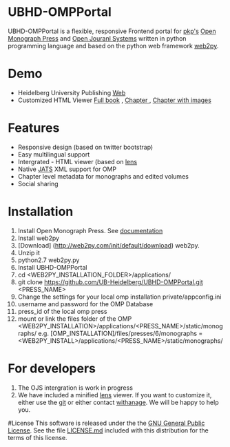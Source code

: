 # UBHD-OMPPortal
UBHD-OMPPortal is a flexible, responsive Frontend portal for [pkp's](https://pkp.sfu.ca/) [Open Monograph Press](https://pkp.sfu.ca/omp/) and [Open Jouranl Systems](https://pkp.sfu.ca/ojs/) written in python programming language and  based on the python web framework [web2py](http://www.web2py.com).

# Demo
- Heidelberg University Publishing  [Web](http://heiup.uni-heidelberg.de/)
- Customized HTML Viewer [Full book](http://heiup.uni-heidelberg.de/reader/index/43/heiUP_habenstein_abwesenheit_2015.xml) ,  [Chapter ](http://heiup.uni-heidelberg.de/reader/index/43/43-69-209-1-10-20150717.xml) ,  [Chapter with images](http://heiup.uni-heidelberg.de/reader/index/43/43-69-220-1-10-20150723.xml#figures)


# Features
- Responsive design (based on twitter bootstrap)
- Easy multilingual support
- Intergrated - HTML viewer (based on [lens](https://github.com/elifesciences/lens/)
- Native [JATS](http://jats.nlm.nih.gov/) XML support for OMP
- Chapter level metadata for monographs and edited volumes
- Social sharing

# Installation
1. Install Open Monograph Press. See [documentation](http://pkp.sfu.ca/omp/README)
2. Install web2py
 1. [Download] (http://web2py.com/init/default/download) web2py.
 2. Unzip it
 3. python2.7 web2py.py
3. Install UBHD-OMPPortal
 1. cd <WEB2PY_INSTALLATION_FOLDER>/applications/
 2. git clone https://github.com/UB-Heidelberg/UBHD-OMPPortal.git <PRESS_NAME>
 3. Change the settings for your local omp installation private/appconfig.ini
   1. username and password for the OMP Database
   2. press_id of the local omp press
 4. mount or link the files folder of the OMP  <WEB2PY_INSTALLATION>/applications/<PRESS_NAME>/static/monographs/
   e.g. [OMP_INSTALLATION]/files/presses/6/monographs  = <WEB2PY_INSTALL>/applications/<PRESS_NAME>/static/monographs/

# For developers
1. The OJS intergration is work in progress
2. We have included a minified [lens](https://github.com/elifesciences/lens/) viewer. If you want to customize it, either use the [git](https://github.com/elifesciences/lens/)  or either contact [withanage](mailto:dulip.withanage@gmail.com). We will be happy to help you.


#License
This software is released under the the [GNU General Public License](LICENSE.md).
See the file [LICENSE.md](LICENSE.md) included with this distribution for the terms of this license.












